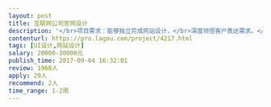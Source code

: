 ```yaml
---                
layout: post       
title: 互联网公司官网设计           
description: '</br>项目需求：能够独立完成网站设计，</br>深度领悟客户表达需求。</br>视觉要求能力强</br>能够规划视觉系统</br>能够利用软件手绘界面图</br>要求3年以上UI设计经验</br>'     
contenturl: https://pro.lagou.com/project/4217.html      
tags: [UI设计,网站设计]            
salary: 20000-30000元          
publish_time: 2017-09-04 16:32:01         
review: 1968人                   
apply: 29人                   
recommend: 2人                   
time_range: 1-2周              
---                 
```

